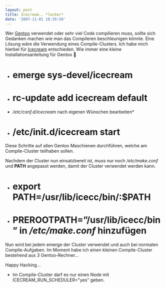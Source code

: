 ```yaml
---
layout: post
title: Icecream.. *lecker*
date: '2007-11-01 18:39:50'
---
```



Wer [Gentoo](http://www.gentoo.org "Gentoo Linux") verwendet oder sehr viel Code compilieren muss, sollte sich Gedanken machen wie man das Compileren beschleunigen könnte. Eine Lösung wäre die Verwendung eines Compile-Clusters. Ich habe mich hierbei für [Icecream](http://en.opensuse.org/Icecream "Icecream") entschieden. Wie immer eine kleine Installationsanleitung für Gentoo 🙂

- # emerge sys-devel/icecream
- # rc-update add icecream default
- */etc/conf.d/icecream* nach eigenen Wünschen bearbeiten*
- # /etc/init.d/icecream start

Diese Schritte auf allen Gentoo Maschienen durchführen, welche am Compile-Cluster teilhaben sollen.

Nachdem der Cluster nun einsatzbereit ist, muss nur noch */etc/make.conf* und **PATH** angepasst werden, damit der Cluster verwendet werden kann.

- # export PATH=/usr/lib/icecc/bin/:$PATH
- # PREROOTPATH=”/usr/lib/icecc/bin” in */etc/make.conf* hinzufügen

Nun wird bei jedem emerge der Cluster verwendet und auch bei normalen Compile-Aufgaben. Im Moment habe ich einen kleinen Compile-Cluster bestehend aus 3 Gentoo-Rechner…

Happy Hacking…

* Im Compile-Cluster darf es nur einen Node mit ICECREAM_RUN_SCHEDULER=”yes” geben.
